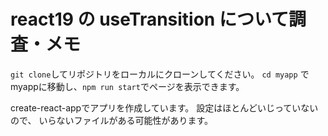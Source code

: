 # react19 の useTransition について調査・メモ

`git clone`してリポジトリをローカルにクローンしてください。
`cd myapp` でmyappに移動し、`npm run start`でページを表示できます。

create-react-appでアプリを作成しています。
設定はほとんどいじっていないので、
いらないファイルがある可能性があります。
